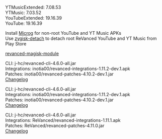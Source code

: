 YTMusicExtended: 7.08.53  
YTMusic: 7.03.52  
YouTubeExtended: 19.16.39  
YouTube: 19.16.39  

Install [Microg](https://github.com/ReVanced/GmsCore/releases) for non-root YouTube and YT Music APKs  
Use [zygisk-detach](https://github.com/j-hc/zygisk-detach) to detach root ReVanced YouTube and YT Music from Play Store  

[revanced-magisk-module](https://github.com/j-hc/revanced-magisk-module)
  
CLI: j-hc/revanced-cli-4.6.0-all.jar  
Integrations: inotia00/revanced-integrations-1.11.2-dev.1.apk  
Patches: inotia00/revanced-patches-4.10.2-dev.1.jar  
[Changelog](https://github.com/inotia00/revanced-patches/releases/tag/v4.10.2-dev.1)

CLI: j-hc/revanced-cli-4.6.0-all.jar  
Integrations: inotia00/revanced-integrations-1.11.2-dev.1.apk  
Patches: inotia00/revanced-patches-4.10.2-dev.1.jar  
[Changelog](https://github.com/inotia00/revanced-patches/releases/tag/v4.10.2-dev.1)

CLI: j-hc/revanced-cli-4.6.0-all.jar  
Integrations: ReVanced/revanced-integrations-1.11.1.apk  
Patches: ReVanced/revanced-patches-4.11.0.jar  
[Changelog](https://github.com/ReVanced/revanced-patches/releases/tag/v4.11.0)  
